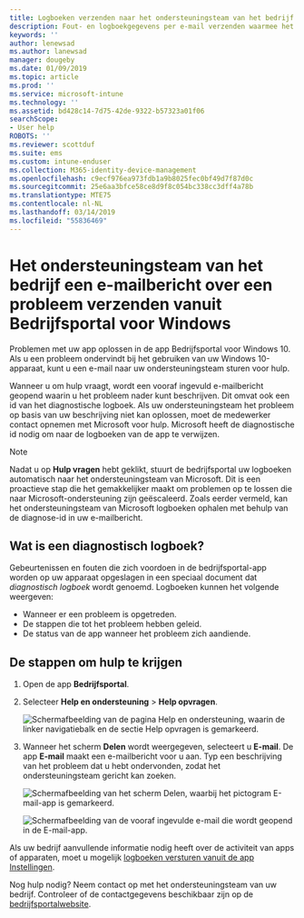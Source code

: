```yaml
---
title: Logboeken verzenden naar het ondersteuningsteam van het bedrijf voor Windows 10-apparaten | Microsoft Docs
description: Fout- en logboekgegevens per e-mail verzenden waarmee het ondersteuningsteam van het bedrijf problemen met uw app kan oplossen
keywords: ''
author: lenewsad
ms.author: lanewsad
manager: dougeby
ms.date: 01/09/2019
ms.topic: article
ms.prod: ''
ms.service: microsoft-intune
ms.technology: ''
ms.assetid: bd428c14-7d75-42de-9322-b57323a01f06
searchScope:
- User help
ROBOTS: ''
ms.reviewer: scottduf
ms.suite: ems
ms.custom: intune-enduser
ms.collection: M365-identity-device-management
ms.openlocfilehash: c9ecf976ea973fdb1a9b8025fec0bf49d7f87d0c
ms.sourcegitcommit: 25e6aa3bfce58ce8d9f8c054bc338cc3dff4a78b
ms.translationtype: MTE75
ms.contentlocale: nl-NL
ms.lasthandoff: 03/14/2019
ms.locfileid: "55836469"
---
```

# <a name="email-your-company-support-about-problem-from-company-portal-for-windows"></a>Het ondersteuningsteam van het bedrijf een e-mailbericht over een probleem verzenden vanuit Bedrijfsportal voor Windows

Problemen met uw app oplossen in de app Bedrijfsportal voor Windows 10. Als u een probleem ondervindt bij het gebruiken van uw Windows 10-apparaat, kunt u een e-mail naar uw ondersteuningsteam sturen voor hulp. 

Wanneer u om hulp vraagt, wordt een vooraf ingevuld e-mailbericht geopend waarin u het probleem nader kunt beschrijven. Dit omvat ook een id van het diagnostische logboek. Als uw ondersteuningsteam het probleem op basis van uw beschrijving niet kan oplossen, moet de medewerker contact opnemen met Microsoft voor hulp. Microsoft heeft de diagnostische id nodig om naar de logboeken van de app te verwijzen.   


> [!Note]       
> Nadat u op **Hulp vragen** hebt geklikt, stuurt de bedrijfsportal uw logboeken automatisch naar het ondersteuningsteam van Microsoft. Dit is een proactieve stap die het gemakkelijker maakt om problemen op te lossen die naar Microsoft-ondersteuning zijn geëscaleerd. Zoals eerder vermeld, kan het ondersteuningsteam van Microsoft logboeken ophalen met behulp van de diagnose-id in uw e-mailbericht.  

## <a name="what-is-a-diagnostic-log"></a>Wat is een diagnostisch logboek?

Gebeurtenissen en fouten die zich voordoen in de bedrijfsportal-app worden op uw apparaat opgeslagen in een speciaal document dat _diagnostisch logboek_ wordt genoemd. Logboeken kunnen het volgende weergeven:  
* Wanneer er een probleem is opgetreden.  
* De stappen die tot het probleem hebben geleid.  
* De status van de app wanneer het probleem zich aandiende.   

## <a name="steps-to-get-help"></a>De stappen om hulp te krijgen  

1. Open de app **Bedrijfsportal**.
2. Selecteer **Help en ondersteuning** > **Help opvragen**.  

   ![Schermafbeelding van de pagina Help en ondersteuning, waarin de linker navigatiebalk en de sectie Help opvragen is gemarkeerd.](./media/1812_UCP_Help_Support_Get_Help_Logs.png)    

3. Wanneer het scherm **Delen** wordt weergegeven, selecteert u **E-mail**. De app **E-mail** maakt een e-mailbericht voor u aan. Typ een beschrijving van het probleem dat u hebt ondervonden, zodat het ondersteuningsteam gericht kan zoeken.  

   ![Schermafbeelding van het scherm Delen, waarbij het pictogram E-mail-app is gemarkeerd.](./media/1811_Mail_Logs_Windows_CPapp.png)  


   ![Schermafbeelding van de vooraf ingevulde e-mail die wordt geopend in de E-mail-app.](./media/1811_Get_Help_Email_Windows_CPapp.png)  

Als uw bedrijf aanvullende informatie nodig heeft over de activiteit van apps of apparaten, moet u mogelijk [logboeken versturen vanuit de app Instellingen](send-logs-to-your-it-admin-settings-windows.md).  

Nog hulp nodig? Neem contact op met het ondersteuningsteam van uw bedrijf. Controleer of de contactgegevens beschikbaar zijn op de [bedrijfsportalwebsite](https://go.microsoft.com/fwlink/?linkid=2010980).  
